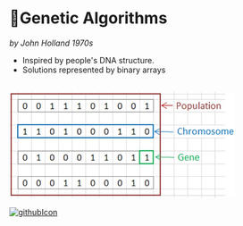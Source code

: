 [1]: https://github.com/saracarolina12/IA_School/tree/master/Semestres/Optimizaci%C3%B3n%20y%20Metaheur%C3%ADsticas%20II/Code/Evolutionary%20Computation/Genetic%20Algorithms


# 🧬Genetic Algorithms 
_by John Holland 1970s_
* Inspired by people's DNA structure.
* Solutions represented by binary arrays

</br>
<img width="80%" src="imgs/GA/1.jpg"> </img>

</br>

[![githubIcon](https://user-images.githubusercontent.com/54753356/200728285-8df47d53-c751-4386-8f0e-7a4896536720.png)][1]